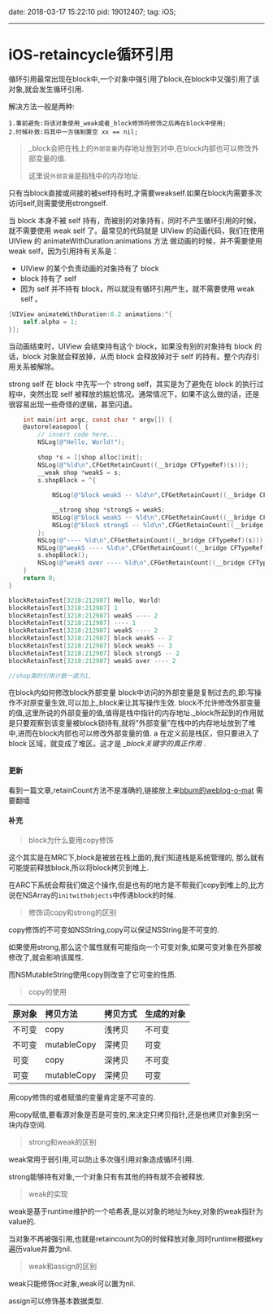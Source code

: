 
date: 2018-03-17 15:22:10
pid: 19012407;
tag: iOS;

---

# iOS-retaincycle循环引用



循环引用最常出现在block中,一个对象中强引用了block,在block中又强引用了该对象,就会发生循环引用. <!--more-->

解决方法一般是两种:

	1.事前避免:将该对象使用_weak或者_block修饰符修饰之后再在block中使用;
	2.时候补救:将其中一方强制置空 xx == nil;

> _block会把在栈上的``外部变量``内存地址放到对中,在block内部也可以修改外部变量的值.
>
> 这里说``外部变量``是指栈中的内存地址.

只有当block直接或间接的被self持有时,才需要weakself.如果在block内需要多次访问self,则需要使用strongself.

当 block 本身不被 self 持有，而被别的对象持有，同时不产生循环引用的时候，就不需要使用 weak self 了。最常见的代码就是 UIView 的动画代码，我们在使用 UIView 的 animateWithDuration:animations 方法 做动画的时候，并不需要使用 weak self，因为引用持有关系是：

* UIView 的某个负责动画的对象持有了 block 
* block 持有了 self 
* 因为 self 并不持有 block，所以就没有循环引用产生，就不需要使用 weak self 。

~~~~objective-c
[UIView animateWithDuration:0.2 animations:^{
    self.alpha = 1;
}];
~~~~

当动画结束时，UIView 会结束持有这个 block，如果没有别的对象持有 block 的话，block 对象就会释放掉，从而 block 会释放掉对于 self 的持有。整个内存引用关系被解除。

strong self
	在 block 中先写一个 strong self，其实是为了避免在 block 的执行过程中，突然出现 self 被释放的尴尬情况。通常情况下，如果不这么做的话，还是很容易出现一些奇怪的逻辑，甚至闪退。

~~~~objective-c
	int main(int argc, const char * argv[]) {
    @autoreleasepool {
        // insert code here...
        NSLog(@"Hello, World!");
        
        shop *s = [[shop alloc]init];
        NSLog(@"%ld\n",CFGetRetainCount((__bridge CFTypeRef)(s)));
        __weak shop *weakS = s;
        s.shopBlock = ^{
            
            NSLog(@"block weakS -- %ld\n",CFGetRetainCount((__bridge CFTypeRef)(weakS)));

            __strong shop *strongS = weakS;
            NSLog(@"block weakS -- %ld\n",CFGetRetainCount((__bridge CFTypeRef)(weakS)));
            NSLog(@"block strongS -- %ld\n",CFGetRetainCount((__bridge CFTypeRef)(strongS)));
        };
        NSLog(@"---- %ld\n",CFGetRetainCount((__bridge CFTypeRef)(s)));
        NSLog(@"weakS ---- %ld\n",CFGetRetainCount((__bridge CFTypeRef)(weakS)));
        s.shopBlock();
        NSLog(@"weakS over ---- %ld\n",CFGetRetainCount((__bridge CFTypeRef)(weakS)));
    }
    return 0;
}
~~~~

~~~~objective-c
blockRetainTest[3218:212987] Hello, World!
blockRetainTest[3218:212987] 1
blockRetainTest[3218:212987] weakS ---- 2
blockRetainTest[3218:212987] ---- 1
blockRetainTest[3218:212987] weakS ---- 2
blockRetainTest[3218:212987] block weakS -- 2
blockRetainTest[3218:212987] block weakS -- 3
blockRetainTest[3218:212987] block strongS -- 2
blockRetainTest[3218:212987] weakS over ---- 2

//shop类的引用计数一直为1,
~~~~

在block内如何修改block外部变量
block中访问的外部变量是复制过去的,即:写操作不对原变量生效,可以加上_block来让其写操作生效.
block不允许修改外部变量的值,这里所说的外部变量的值,值得是栈中指针的内存地址._block所起到的作用就是只要观察到该变量被block锁持有,就将”外部变量”在栈中的内存地址放到了堆中,进而在block内部也可以修改外部变量的值.
a 在定义前是栈区，但只要进入了 block 区域，就变成了堆区。这才是 *_block关键字的真正作用* .

~~~~objective-c

~~~~

#### 更新
看到一篇文章,retainCount方法不是准确的,链接放上来[bbum的weblog-o-mat](http://www.friday.com/bbum/2011/12/18/retaincount-is-useless/) 
需要翻墙



#### 补充



> block为什么要用copy修饰

这个其实是在MRC下,block是被放在栈上面的,我们知道栈是系统管理的, 那么就有可能提前释放block,所以将block拷贝到堆上.

在ARC下系统会帮我们做这个操作,但是也有的地方是不帮我们copy到堆上的,比方说在NSArray的``initwithobjects``中传递block的时候.



> 修饰词copy和strong的区别

copy修饰的不可变如NSString,copy可以保证NSString是不可变的.

如果使用strong,那么这个属性就有可能指向一个可变对象,如果可变对象在外部被修改了,就会影响该属性.

而NSMutableString使用copy则改变了它可变的性质.



> copy的使用

| 原对象 | 拷贝方法    | 拷贝方式 | 生成的对象 |
| :----- | :---------- | -------- | ---------- |
| 不可变 | copy        | 浅拷贝   | 不可变     |
| 不可变 | mutableCopy | 深拷贝   | 可变       |
| 可变   | copy        | 深拷贝   | 不可变     |
| 可变   | mutableCopy | 深拷贝   | 可变       |

用copy修饰的或者赋值的变量肯定是不可变的.

用copy赋值,要看源对象是否是可变的,来决定只拷贝指针,还是也拷贝对象到另一块内存空间.



> strong和weak的区别

weak常用于弱引用,可以防止多次强引用对象造成循环引用.

strong能够持有对象,一个对象只有有其他的持有就不会被释放.



> weak的实现

weak是基于runtime维护的一个哈希表,是以对象的地址为key,对象的weak指针为value的.

当对象不再被强引用,也就是retaincount为0的时候释放对象,同时runtime根据key遍历value并置为nil.



> weak和assign的区别

weak只能修饰oc对象,weak可以置为nil.

assign可以修饰基本数据类型.
